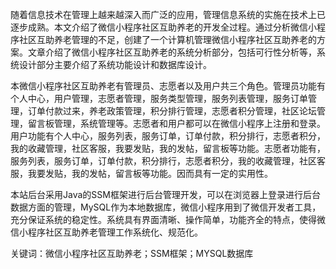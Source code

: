 随着信息技术在管理上越来越深入而广泛的应用，管理信息系统的实施在技术上已逐步成熟。本文介绍了微信小程序社区互助养老的开发全过程。通过分析微信小程序社区互助养老管理的不足，创建了一个计算机管理微信小程序社区互助养老的方案。文章介绍了微信小程序社区互助养老的系统分析部分，包括可行性分析等，系统设计部分主要介绍了系统功能设计和数据库设计。

本微信小程序社区互助养老有管理员、志愿者以及用户共三个角色。管理员功能有个人中心，用户管理，志愿者管理，服务类型管理，服务列表管理，服务订单管理，订单付款过来，养老政策管理，积分排行管理，志愿者积分管理，社区论坛管理，留言板管理，系统管理等。志愿者和用户都可以在微信小程序上注册和登录。用户功能有个人中心，服务列表，服务订单，订单付款，积分排行，志愿者积分，我的收藏管理，社区客服，我要发贴，我的发帖，留言板等功能。志愿者功能有，服务列表，服务订单，订单付款，积分排行，志愿者积分，我的收藏管理，社区客服，我要发贴，我的发帖，留言板等功能。因而具有一定的实用性。

本站后台采用Java的SSM框架进行后台管理开发，可以在浏览器上登录进行后台数据方面的管理，MySQL作为本地数据库，微信小程序用到了微信开发者工具，充分保证系统的稳定性。系统具有界面清晰、操作简单，功能齐全的特点，使得微信小程序社区互助养老管理工作系统化、规范化。

关键词：微信小程序社区互助养老；SSM框架；MYSQL数据库
